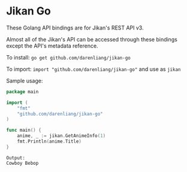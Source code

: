 # Jikan Go

These Golang API bindings are for Jikan's REST API v3.

Almost all of the Jikan's API can be accessed through these bindings except the API's metadata reference.

To install: `go get github.com/darenliang/jikan-go`

To import: `import "github.com/darenliang/jikan-go"` and use as `jikan`

Sample usage:

```go
package main

import (
	"fmt"
	"github.com/darenliang/jikan-go"
)

func main() {
	anime, _ := jikan.GetAnimeInfo(1)
	fmt.Println(anime.Title)
}
```
```
Output:
Cowboy Bebop
```